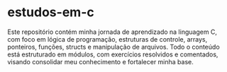 # estudos-em-c
Este repositório contém minha jornada de aprendizado na linguagem C, com foco em lógica de programação, estruturas de controle, arrays, ponteiros, funções, structs e manipulação de arquivos.  Todo o conteúdo está estruturado em módulos, com exercícios resolvidos e comentados, visando consolidar meu conhecimento e fortalecer minha base.
